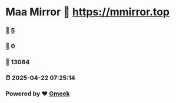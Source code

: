 # Maa Mirror :link: https://mmirror.top 
### :page_facing_up: [5](https://mmirror.top/tag.html) 
### :speech_balloon: 0 
### :hibiscus: 13084 
### :alarm_clock: 2025-04-22 07:25:14 
### Powered by :heart: [Gmeek](https://github.com/Meekdai/Gmeek)

